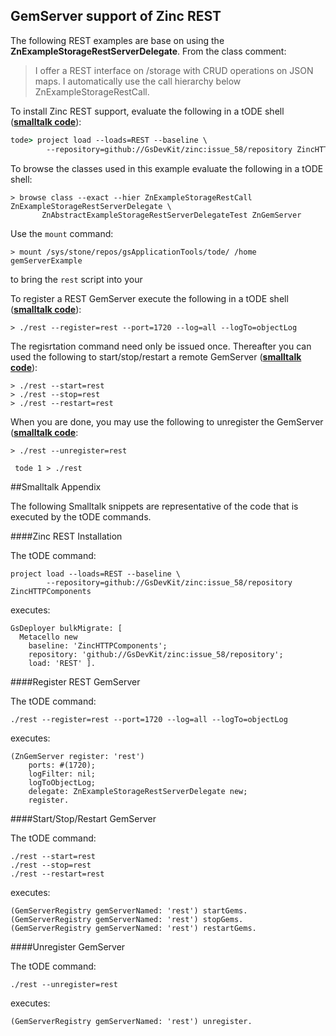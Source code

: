 GemServer support of Zinc REST
-----------------

The following REST examples are base on using the **ZnExampleStorageRestServerDelegate**.
From the class comment:

> I offer a REST interface on /storage with CRUD operations on JSON maps. 
> I automatically use the call hierarchy below ZnExampleStorageRestCall.

To install Zinc REST support, evaluate the following in a tODE shell ([**smalltalk code**](#zinc-rest-installation)):

```csh
tode> project load --loads=REST --baseline \
        --repository=github://GsDevKit/zinc:issue_58/repository ZincHTTPComponents  
```

To browse the classes used in this example evaluate the following in a tODE shell:

```Shell
> browse class --exact --hier ZnExampleStorageRestCall ZnExampleStorageRestServerDelegate \
       ZnAbstractExampleStorageRestServerDelegateTest ZnGemServer
```

Use the `mount` command:  

```Shell
> mount /sys/stone/repos/gsApplicationTools/tode/ /home gemServerExample
```

to bring the `rest` script into your 

To register a REST GemServer execute the following in a tODE shell ([**smalltalk code**](#register-rest-gemserver)):

```Shell
> ./rest --register=rest --port=1720 --log=all --logTo=objectLog
```

The regisrtation command need only be issued once. Thereafter you can used the following to start/stop/restart a remote GemServer ([**smalltalk code**](#startstoprestart-gemserver)):

```Shell
> ./rest --start=rest
> ./rest --stop=rest
> ./rest --restart=rest
```

When you are done, you may use the following to unregister the GemServer ([**smalltalk code**](#unregister-gemserver]): 

```Shell
> ./rest --unregister=rest
```


```Shell
 tode 1 > ./rest
```

##Smalltalk Appendix

The following Smalltalk snippets are representative of the code that is executed by the tODE commands.

####Zinc REST Installation

The tODE command:

```Shell
project load --loads=REST --baseline \
        --repository=github://GsDevKit/zinc:issue_58/repository ZincHTTPComponents  
```

executes:

```Smalltalk
GsDeployer bulkMigrate: [
  Metacello new
    baseline: 'ZincHTTPComponents';
    repository: 'github://GsDevKit/zinc:issue_58/repository';
    load: 'REST' ].
```

####Register REST GemServer

The tODE command:

```Shell
./rest --register=rest --port=1720 --log=all --logTo=objectLog
```

executes: 
```Smalltalk
(ZnGemServer register: 'rest')
    ports: #(1720);
    logFilter: nil;
    logToObjectLog;
    delegate: ZnExampleStorageRestServerDelegate new;
    register.
```

####Start/Stop/Restart GemServer

The tODE command:

```Shell
./rest --start=rest
./rest --stop=rest
./rest --restart=rest
```

executes:

```Smalltalk
(GemServerRegistry gemServerNamed: 'rest') startGems.
(GemServerRegistry gemServerNamed: 'rest') stopGems.
(GemServerRegistry gemServerNamed: 'rest') restartGems.
```

####Unregister GemServer

The tODE command:

```Shell
./rest --unregister=rest
```

executes:

```Smalltalk
(GemServerRegistry gemServerNamed: 'rest') unregister.
```

